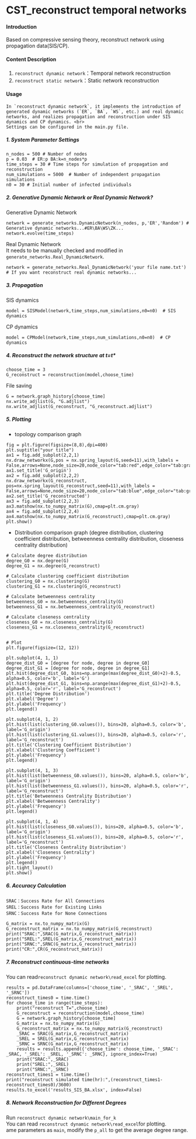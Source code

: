 # CST_reconstruct temporal networks

#### Introduction
Based on compressive sensing theory, reconstruct network using propagation data(SIS/CP).


#### Content Description

1.  `reconstruct dynamic network`：Temporal network reconstruction
2.  `reconstruct static network`：Static network reconstruction


#### Usage
    In `reconstruct dynamic network`, it implements the introduction of generated dynamic networks (`ER`, `BA`, `WS`, etc.) and real dynamic networks, and realizes propagation and reconstruction under SIS dynamics and CP dynamics. <br>
    Settings can be configured in the main.py file.
##### 1. System Parameter Settings

```
n_nodes = 500 # Number of nodes
p = 0.03  # ER:p BA:k=n_nodes*p
time_steps = 30 # Time steps for simulation of propagation and reconstruction
num_simulations = 5000  # Number of independent propagation simulations
n0 = 30 # Initial number of infected individuals
```
##### 2. Generative Dynamic Network or Real Dynamic Network?
Generative Dynamic Network
```
network = generate_networks.DynamicNetwork(n_nodes, p,'ER','Random') # Generative dynamic networks...#ER\BA\WS\ZK...
network.evolve(time_steps)
```
Real Dynamic Network <br>
It needs to be manually checked and modified in `generate_networks.Real_DynamicNetwork`.

```
network = generate_networks.Real_DynamicNetwork('your file name.txt') # If you want reconstruct real dynamic networks...
```
##### 3. Propagation
SIS dynamics
```
model = SISModel(network,time_steps,num_simulations,n0=n0)  # SIS dynamics
```

CP dynamics

```
model = CPModel(network,time_steps,num_simulations,n0=n0)  # CP dynamics
```

##### 4. Reconstruct the network structure at t=t*

```
choose_time = 3
G_reconstruct = reconstruction(model,choose_time)
```
File saving

```
G = network.graph_history[choose_time]
nx.write_adjlist(G, "G.adjlist")
nx.write_adjlist(G_reconstruct, "G_reconstruct.adjlist")
```

##### 5. Plotting
- topology comparison graph

```
fig = plt.figure(figsize=(8,8),dpi=400)
plt.suptitle("your title")
ax1 = fig.add_subplot(2,2,1)
nx.draw_networkx(G,pos = nx.spring_layout(G,seed=11),with_labels = False,arrows=None,node_size=20,node_color="tab:red",edge_color="tab:gray")
ax1.set_title('G_origin')
ax2 = fig.add_subplot(2,2,2)
nx.draw_networkx(G_reconstruct, pos=nx.spring_layout(G_reconstruct,seed=11),with_labels = False,arrows=None,node_size=20,node_color="tab:blue",edge_color="tab:gray")
ax2.set_title('G_reconstructed')
ax3 = fig.add_subplot(2,2,3)
ax3.matshow(nx.to_numpy_matrix(G),cmap=plt.cm.gray)
ax4 = fig.add_subplot(2,2,4)
ax4.matshow(nx.to_numpy_matrix(G_reconstruct),cmap=plt.cm.gray)
plt.show()
```

- Distribution comparison graph (degree distribution, clustering coefficient distribution, betweenness centrality distribution, closeness centrality distribution)

```
# Calculate degree distribution
degree_G0 = nx.degree(G)  
degree_G1 = nx.degree(G_reconstruct)  
  
# Calculate clustering coefficient distribution  
clustering_G0 = nx.clustering(G)  
clustering_G1 = nx.clustering(G_reconstruct)  
  
# Calculate betweenness centrality 
betweenness_G0 = nx.betweenness_centrality(G)  
betweenness_G1 = nx.betweenness_centrality(G_reconstruct)  
  
# Calculate closeness centrality
closeness_G0 = nx.closeness_centrality(G)  
closeness_G1 = nx.closeness_centrality(G_reconstruct)  

  
# Plot
plt.figure(figsize=(12, 12))  

plt.subplot(4, 1, 1)
degree_dist_G0 = [degree for node, degree in degree_G0]
degree_dist_G1 = [degree for node, degree in degree_G1]
plt.hist(degree_dist_G0, bins=np.arange(max(degree_dist_G0)+2)-0.5, alpha=0.5, color='b', label='G')
plt.hist(degree_dist_G1, bins=np.arange(max(degree_dist_G1)+2)-0.5, alpha=0.5, color='r', label='G_reconstruct')
plt.title('Degree Distribution')
plt.xlabel('Degree')
plt.ylabel('Frequency')
plt.legend()

plt.subplot(4, 1, 2)
plt.hist(list(clustering_G0.values()), bins=20, alpha=0.5, color='b', label='G_origin')
plt.hist(list(clustering_G1.values()), bins=20, alpha=0.5, color='r', label='G_reconstruct')
plt.title('Clustering Coefficient Distribution')
plt.xlabel('Clustering Coefficient')
plt.ylabel('Frequency')
plt.legend()

plt.subplot(4, 1, 3)
plt.hist(list(betweenness_G0.values()), bins=20, alpha=0.5, color='b', label='G_origin')
plt.hist(list(betweenness_G1.values()), bins=20, alpha=0.5, color='r', label='G_reconstruct')
plt.title('Betweenness Centrality Distribution')
plt.xlabel('Betweenness Centrality')
plt.ylabel('Frequency')
plt.legend()

plt.subplot(4, 1, 4)
plt.hist(list(closeness_G0.values()), bins=20, alpha=0.5, color='b', label='G_origin')
plt.hist(list(closeness_G1.values()), bins=20, alpha=0.5, color='r', label='G_reconstruct')
plt.title('Closeness Centrality Distribution')
plt.xlabel('Closeness Centrality')
plt.ylabel('Frequency')
plt.legend()
plt.tight_layout()  
plt.show()
```
##### 6. Accuracy Calculation
    SRAC：Success Rate for All Connections 
    SREL：Success Rate for Existing Links 
    SRNC：Success Rate for None Connections 

```
G_matrix = nx.to_numpy_matrix(G)
G_reconstruct_matrix = nx.to_numpy_matrix(G_reconstruct)
print("SRAC:",SRAC(G_matrix,G_reconstruct_matrix))
print("SREL:",SREL(G_matrix,G_reconstruct_matrix))
print("SRNC:",SRNC(G_matrix,G_reconstruct_matrix))
print("CR:",CR(G_reconstruct_matrix))
```
##### 7. Reconstruct continuous-time networks
You can read`reconstruct dynamic network\read_excel` for plotting.

```
results = pd.DataFrame(columns=['choose_time', '_SRAC', '_SREL', '_SRNC'])
reconstruct_times0 = time.time()
for choose_time in range(time_steps):
    print("reconstruct T=",choose_time)
    G_reconstruct = reconstruction(model,choose_time)
    G = network.graph_history[choose_time]
    G_matrix = nx.to_numpy_matrix(G)
    G_reconstruct_matrix = nx.to_numpy_matrix(G_reconstruct)
    _SRAC = SRAC(G_matrix,G_reconstruct_matrix)
    _SREL = SREL(G_matrix,G_reconstruct_matrix)
    _SRNC = SRNC(G_matrix,G_reconstruct_matrix)
    results = results.append({'choose_time': choose_time, '_SRAC': _SRAC, '_SREL': _SREL, '_SRNC': _SRNC}, ignore_index=True)
    print("SRAC:",_SRAC)
    print("SREL:",_SREL)
    print("SRNC:",_SRNC)
reconstruct_times1 = time.time()
print("reconstruct simulated time(hr):",(reconstruct_times1-reconstruct_times0)/3600)
results.to_excel('results_SIS_BA.xlsx', index=False)
```

##### 8. Network Reconstruction for Different Degrees
Run `reconstruct dynamic network\main_for_k` <br>
You can read `reconstruct dynamic network\read_excel`for plotting. <br>
ame parameters as `main`, modify the `p_all` to get the average degree range.
